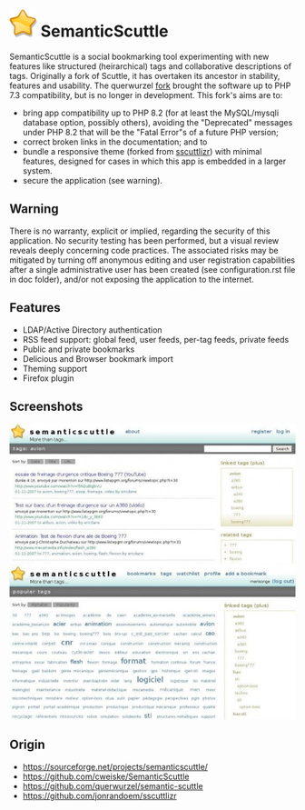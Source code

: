 # ![Bookmark star icon](icon.png) SemanticScuttle

SemanticScuttle is a social bookmarking tool experimenting with new features like structured (heirarchical) tags and collaborative descriptions of tags. Originally a fork of Scuttle, it has overtaken its ancestor in stability, features and usability. The querwurzel [fork](https://github.com/querwurzel/semantic-scuttle) brought the software up to PHP 7.3 compatibility, but is no longer in development. This fork's aims are to:
  * bring app compatibility up to PHP 8.2 (for at least the MySQL/mysqli database option, possibly others), avoiding the "Deprecated" messages under PHP 8.2 that will be the "Fatal Error"s of a future PHP version;
  * correct broken links in the documentation; and to
  * bundle a responsive theme (forked from [sscuttlizr](https://github.com/jonrandoem/sscuttlizr)) with minimal features, designed for cases in which this app is embedded in a larger system.
  * secure the application (see warning).

## Warning

There is no warranty, explicit or implied, regarding the security of this application. No security testing has been performed, but a visual review reveals deeply concerning code practices. The associated risks may be mitigated by turning off anonymous editing and user registration capabilities after a single administrative user has been created (see configuration.rst file in doc folder), and/or not exposing the application to the internet. 

## Features
  * LDAP/Active Directory authentication
  * RSS feed support: global feed, user feeds, per-tag feeds, private feeds
  * Public and private bookmarks
  * Delicious and Browser bookmark import
  * Theming support
  * Firefox plugin

## Screenshots
![Screenshot 1](Screenshot1.jpg)
![Screenshot 2](Screenshot2.jpg)

## Origin

  * https://sourceforge.net/projects/semanticscuttle/
  * https://github.com/cweiske/SemanticScuttle
  * https://github.com/querwurzel/semantic-scuttle
  * https://github.com/jonrandoem/sscuttlizr

